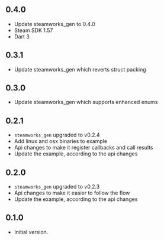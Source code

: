 ## 0.4.0

- Update steamworks_gen to 0.4.0
- Steam SDK 1.57
- Dart 3

## 0.3.1

- Update steamworks_gen which reverts struct packing

## 0.3.0

- Update steamworks_gen which supports enhanced enums

## 0.2.1

- `steamworks_gen` upgraded to v0.2.4
- Add linux and osx binaries to example
- Api changes to make it register callbacks and call results
- Update the example, according to the api changes

## 0.2.0

- `steamworks_gen` upgraded to v0.2.3
- Api changes to make it easier to follow the flow
- Update the example, according to the api changes

## 0.1.0

- Initial version.
